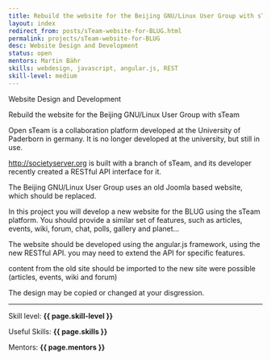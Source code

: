 ```yaml
---
title: Rebuild the website for the Beijing GNU/Linux User Group with sTeam
layout: index
redirect_from: posts/sTeam-website-for-BLUG.html
permalink: projects/sTeam-website-for-BLUG
desc: Website Design and Development
status: open
mentors: Martin Bähr
skills: webdesign, javascript, angular.js, REST
skill-level: medium
---
```

Website Design and Development


Rebuild the website for the Beijing GNU/Linux User Group with sTeam


Open sTeam is a collaboration platform developed at the University of Paderborn in germany.
It is no longer developed at the university, but still in use.

http://societyserver.org is built with a branch of sTeam, and its developer
recently created a RESTful API interface for it.

The Beijing GNU/Linux User Group uses an old Joomla based website, which should be replaced.

In this project you will develop a new website for the BLUG using the sTeam platform.
You should provide a similar set of features, such as articles, events, wiki,
forum, chat, polls, gallery and planet...

The website should be developed using the angular.js framework, using the new RESTful API.
you may need to extend the API for specific features.

content from the old site should be imported to the new site were possible
(articles, events, wiki and forum)

The design may be copied or changed at your disgression.

* * *

Skill level: **{{ page.skill-level }}**

Useful Skills: **{{ page.skills }}**

Mentors: **{{ page.mentors }}**
